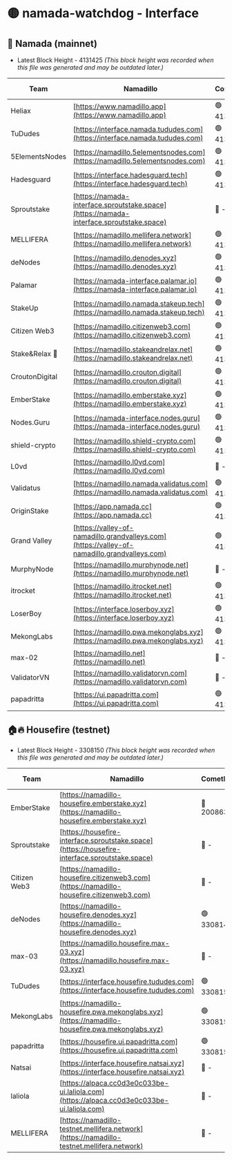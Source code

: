 # 🟡 namada-watchdog - Interface

## 🚀 Namada (mainnet)
- Latest Block Height - 4131425 *(This block height was recorded when this file was generated and may be outdated later.)*

| Team | Namadillo | CometBFT | Indexer | MASP Indexer |
|-|-|-|-|-|
| Heliax | [https://www.namadillo.app](https://www.namadillo.app) | 🟢 4131402 | 🟢 4131402 | 🟡 4131234 |
| TuDudes | [https://interface.namada.tududes.com](https://interface.namada.tududes.com) | 🟢 4131402 | 🟢 4131402 | 🟡 4131234 |
| 5ElementsNodes | [https://namadillo.5elementsnodes.com](https://namadillo.5elementsnodes.com) | 🟢 4131402 | 🟢 4131402 | 🟡 4131234 |
| Hadesguard | [https://interface.hadesguard.tech](https://interface.hadesguard.tech) | 🟢 4131403 | 🟢 4131403 | 🟡 4131234 |
| Sproutstake | [https://namada-interface.sproutstake.space](https://namada-interface.sproutstake.space) | 🔴 - | 🔴 3738134 | 🔴 - |
| MELLIFERA | [https://namadillo.mellifera.network](https://namadillo.mellifera.network) | 🟢 4131406 | 🟢 4131406 | 🔴 3765769 |
| deNodes | [https://namadillo.denodes.xyz](https://namadillo.denodes.xyz) | 🟢 4131406 | 🟢 4131406 | 🟡 4131234 |
| Palamar | [https://namada-interface.palamar.io](https://namada-interface.palamar.io) | 🟢 4131407 | 🟢 4131407 | 🟡 4131234 |
| StakeUp | [https://namadillo.namada.stakeup.tech](https://namadillo.namada.stakeup.tech) | 🟢 4131408 | 🟢 4131408 | 🟡 4131234 |
| Citizen Web3 | [https://namadillo.citizenweb3.com](https://namadillo.citizenweb3.com) | 🟢 4131408 | 🟢 4131408 | 🟡 4131234 |
| Stake&Relax 🦥 | [https://namadillo.stakeandrelax.net](https://namadillo.stakeandrelax.net) | 🟢 4131409 | 🟢 4131409 | 🔴 3765769 |
| CroutonDigital | [https://namadillo.crouton.digital](https://namadillo.crouton.digital) | 🟢 4131409 | 🟢 4131409 | 🟡 4131234 |
| EmberStake | [https://namadillo.emberstake.xyz](https://namadillo.emberstake.xyz) | 🟢 4131410 | 🟢 4131410 | 🟡 4131234 |
| Nodes.Guru | [https://namada-interface.nodes.guru](https://namada-interface.nodes.guru) | 🟢 4131410 | 🟢 4131410 | 🟡 4131234 |
| shield-crypto | [https://namadillo.shield-crypto.com](https://namadillo.shield-crypto.com) | 🟢 4131411 | 🔴 4129236 | 🟡 4131234 |
| L0vd | [https://namadillo.l0vd.com](https://namadillo.l0vd.com) | 🔴 - | 🔴 - | 🔴 - |
| Validatus | [https://namadillo.namada.validatus.com](https://namadillo.namada.validatus.com) | 🟢 4131414 | 🟢 4131413 | 🔴 3819812 |
| OriginStake | [https://app.namada.cc](https://app.namada.cc) | 🟢 4131414 | 🟢 4131414 | 🟡 4131234 |
| Grand Valley | [https://valley-of-namadillo.grandvalleys.com](https://valley-of-namadillo.grandvalleys.com) | 🟢 4131414 | 🟢 4131414 | 🟡 4131234 |
| MurphyNode | [https://namadillo.murphynode.net](https://namadillo.murphynode.net) | 🔴 - | 🔴 - | 🔴 - |
| itrocket | [https://namadillo.itrocket.net](https://namadillo.itrocket.net) | 🟢 4131417 | 🟢 4131417 | 🟡 4131234 |
| LoserBoy | [https://interface.loserboy.xyz](https://interface.loserboy.xyz) | 🟢 4131418 | 🟢 4131418 | 🟡 4131234 |
| MekongLabs | [https://namadillo.pwa.mekonglabs.xyz](https://namadillo.pwa.mekonglabs.xyz) | 🟢 4131418 | 🟢 4131418 | 🟡 4131234 |
| max-02 | [https://namadillo.net](https://namadillo.net) | 🔴 - | 🔴 - | 🔴 - |
| ValidatorVN | [https://namadillo.validatorvn.com](https://namadillo.validatorvn.com) | 🔴 - | 🔴 - | 🔴 - |
| papadritta | [https://ui.papadritta.com](https://ui.papadritta.com) | 🟢 4131425 | 🟢 4131425 | 🟡 4131234 |

## 🏠🔥 Housefire (testnet)
- Latest Block Height - 3308150 *(This block height was recorded when this file was generated and may be outdated later.)*

| Team | Namadillo | CometBFT | Indexer | MASP Indexer |
|-|-|-|-|-|
| EmberStake | [https://namadillo-housefire.emberstake.xyz](https://namadillo-housefire.emberstake.xyz) | 🔴 2008636 | 🔴 - | 🔴 - |
| Sproutstake | [https://housefire-interface.sproutstake.space](https://housefire-interface.sproutstake.space) | 🔴 - | 🔴 - | 🔴 - |
| Citizen Web3 | [https://namadillo-housefire.citizenweb3.com](https://namadillo-housefire.citizenweb3.com) | 🔴 - | 🔴 - | 🔴 - |
| deNodes | [https://namadillo-housefire.denodes.xyz](https://namadillo-housefire.denodes.xyz) | 🟢 3308141 | 🟢 3308141 | 🔴 3289907 |
| max-03 | [https://namadillo.housefire.max-03.xyz](https://namadillo.housefire.max-03.xyz) | 🔴 - | 🔴 - | 🔴 - |
| TuDudes | [https://interface.housefire.tududes.com](https://interface.housefire.tududes.com) | 🟢 3308150 | 🟢 3308150 | 🔴 3289907 |
| MekongLabs | [https://namadillo-housefire.pwa.mekonglabs.xyz](https://namadillo-housefire.pwa.mekonglabs.xyz) | 🟢 3308150 | 🟢 3308150 | 🔴 3289907 |
| papadritta | [https://housefire.ui.papadritta.com](https://housefire.ui.papadritta.com) | 🟢 3308150 | 🟢 3308150 | 🔴 - |
| Natsai | [https://interface.housefire.natsai.xyz](https://interface.housefire.natsai.xyz) | 🔴 - | 🔴 - | 🔴 - |
| laliola | [https://alpaca.cc0d3e0c033be-ui.laliola.com](https://alpaca.cc0d3e0c033be-ui.laliola.com) | 🔴 - | 🔴 - | 🔴 - |
| MELLIFERA | [https://namadillo-testnet.mellifera.network](https://namadillo-testnet.mellifera.network) | 🔴 - | 🔴 2778001 | 🔴 2607259 |


